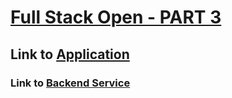 # [Full Stack Open - PART 3](https://fullstackopen.com/en/part3)

## Link to [Application](https://backend-r026.onrender.com)

### Link to [Backend Service](https://backend-r026.onrender.com/api/persons)
